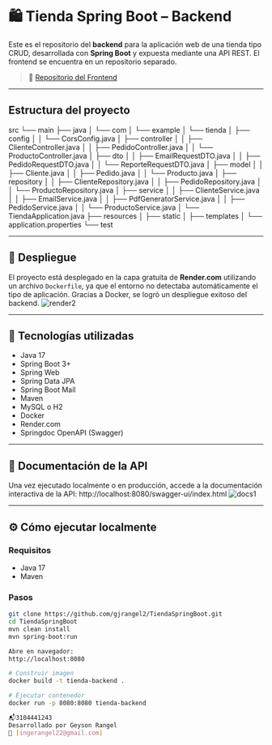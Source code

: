 # 🛍️ Tienda Spring Boot – Backend

Este es el repositorio del **backend** para la aplicación web de una tienda tipo CRUD, desarrollada con **Spring Boot** y expuesta mediante una API REST. El frontend se encuentra en un repositorio separado.

> 🔗 [Repositorio del Frontend](https://github.com/gjrangel2/TiendaSpringBootFrontend)
---
## Estructura del proyecto
src
└── main
    ├── java
    │   └── com
    │       └── example
    │           └── tienda
    │               ├── config
    │               │   └── CorsConfig.java
    │               ├── controller
    │               │   ├── ClienteController.java
    │               │   ├── PedidoController.java
    │               │   └── ProductoController.java
    │               ├── dto
    │               │   ├── EmailRequestDTO.java
    │               │   ├── PedidoRequestDTO.java
    │               │   └── ReporteRequestDTO.java
    │               ├── model
    │               │   ├── Cliente.java
    │               │   ├── Pedido.java
    │               │   └── Producto.java
    │               ├── repository
    │               │   ├── ClienteRepository.java
    │               │   ├── PedidoRepository.java
    │               │   └── ProductoRepository.java
    │               ├── service
    │               │   ├── ClienteService.java
    │               │   ├── EmailService.java
    │               │   ├── PdfGeneratorService.java
    │               │   ├── PedidoService.java
    │               │   └── ProductoService.java
    │               └── TiendaApplication.java
    ├── resources
    │   ├── static
    │   ├── templates
    │   └── application.properties
└── test

---
## 🚀 Despliegue

El proyecto está desplegado en la capa gratuita de **Render.com** utilizando un archivo `Dockerfile`, ya que el entorno no detectaba automáticamente el tipo de aplicación. Gracias a Docker, se logró un despliegue exitoso del backend.
![render2](https://github.com/user-attachments/assets/4920fe06-7c1a-44a7-8092-3c47413bd6a3)

---

## 🔧 Tecnologías utilizadas

- Java 17
- Spring Boot 3+
- Spring Web
- Spring Data JPA
- Spring Boot Mail
- Maven
- MySQL o H2
- Docker
- Render.com
- Springdoc OpenAPI (Swagger)
---

## 📄 Documentación de la API

Una vez ejecutado localmente o en producción, accede a la documentación interactiva de la API:
http://localhost:8080/swagger-ui/index.html
![docs1](https://github.com/user-attachments/assets/dd7e3719-2e2c-45af-a564-ed289b9f4004)


---

## ⚙️ Cómo ejecutar localmente

### Requisitos

- Java 17
- Maven

### Pasos

```bash
git clone https://github.com/gjrangel2/TiendaSpringBoot.git
cd TiendaSpringBoot
mvn clean install
mvn spring-boot:run

Abre en navegador:
http://localhost:8080

# Construir imagen
docker build -t tienda-backend .

# Ejecutar contenedor
docker run -p 8080:8080 tienda-backend

📬3104441243
Desarrollado por Geyson Rangel
📧 [ingerangel22@gmail.com]
